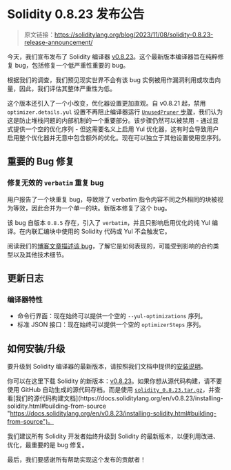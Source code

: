 # Solidity 0.8.23 发布公告

> 原文链接：https://soliditylang.org/blog/2023/11/08/solidity-0.8.23-release-announcement/

今天，我们宣布发布了 Solidity 编译器 [v0.8.23](https://github.com/ethereum/solidity/releases/tag/v0.8.23 "https://github.com/ethereum/solidity/releases/tag/v0.8.23")。这个最新版本编译器旨在纯粹修复 bug，包括修复一个低严重性重要的 bug。

根据我们的调查，我们预见现实世界不会有该 bug 实例被用作漏洞利用或攻击向量，因此，我们评估其整体严重性为低。

这个版本还引入了一个小改变，优化器设置更加直观。自 v0.8.21 起，禁用 `optimizer.details.yul` 设置不再阻止编译器运行 [`UnusedPruner` 步骤](https://docs.soliditylang.org/en/v0.8.23/internals/optimizer.html#unused-pruner "https://docs.soliditylang.org/en/v0.8.23/internals/optimizer.html#unused-pruner")，我们认为这是防止堆栈问题的内部机制的一个重要部分。该步骤仍然可以被禁用 - 通过显式提供一个空的优化序列 - 但这需要名义上启用 Yul 优化器，这有时会导致用户启用整个优化器并无意中包含额外的优化。现在可以独立于其他设置使用空序列。

## 重要的 Bug 修复

### 修复无效的 `verbatim` 重复 bug

用户报告了一个块重复 bug，导致除了 verbatim 指令内容不同之外相同的块被视为等效，因此合并为一个单一的块。新版本修复了这个 bug。

该 bug 自版本 `0.8.5` 存在，引入了 `verbatim`，并且只影响启用优化的纯 Yul 编译。在内联汇编块中使用的 Solidity 代码或 Yul 不会触发它。

阅读我们的[博客文章描述该 bug](https://blog.soliditylang.org/2023/11/08/verbatim-invalid-deduplication-bug/ "https://blog.soliditylang.org/2023/11/08/verbatim-invalid-deduplication-bug/")，了解它是如何表现的，可能受到影响的合约类型以及其他技术细节。

## 更新日志

### 编译器特性

* 命令行界面：现在始终可以提供一个空的 `--yul-optimizations` 序列。
* 标准 JSON 接口：现在始终可以提供一个空的 `optimizerSteps` 序列。

## 如何安装/升级

要升级到 Solidity 编译器的最新版本，请按照我们文档中提供的[安装说明](https://docs.soliditylang.org/en/v0.8.23/installing-solidity.html "https://docs.soliditylang.org/en/v0.8.23/installing-solidity.html")。

你可以在这里下载 Solidity 的新版本：[v0.8.23](https://github.com/ethereum/solidity/releases/tag/v0.8.23 "https://github.com/ethereum/solidity/releases/tag/v0.8.23")。如果你想从源代码构建，请不要使用 GitHub 自动生成的源代码存档。而是使用 [`solidity_0.8.23.tar.gz`](https://github.com/ethereum/solidity/releases/download/v0.8.23/solidity\_0.8.23.tar.gz "https://github.com/ethereum/solidity/releases/download/v0.8.23/solidity\_0.8.23.tar.gz")，并查看[我们的源代码构建文档](https://docs.soliditylang.org/en/v0.8.23/installing-solidity.html#building-from-source "https://docs.soliditylang.org/en/v0.8.23/installing-solidity.html#building-from-source")。

我们建议所有 Solidity 开发者始终升级到 Solidity 的最新版本，以便利用改进、优化，最重要的是 bug 修复。

最后，我们要感谢所有帮助实现这个发布的贡献者！